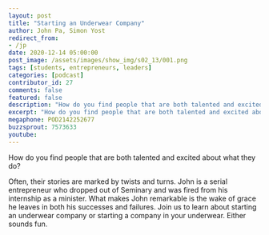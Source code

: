 ```yaml
---
layout: post
title: "Starting an Underwear Company"
author: John Pa, Simon Yost
redirect_from:
- /jp
date: 2020-12-14 05:00:00
post_image: /assets/images/show_img/s02_13/001.png
tags: [students, entrepreneurs, leaders]
categories: [podcast]
contributor_id: 27
comments: false
featured: false
description: "How do you find people that are both talented and excited about what they do?"
excerpt: "How do you find people that are both talented and excited about what they do?"
megaphone: POD2142252677
buzzsprout: 7573633
youtube: 
---
```


<p class="lead">How do you find people that are both talented and excited about what they do?</p>

<p>Often, their stories are marked by twists and turns. John is a serial entrepreneur who dropped out of Seminary and was fired from his internship as a minister. What makes John remarkable is the wake of grace he leaves in both his successes and failures. Join us to learn about starting an underwear company or starting a company in your underwear. Either sounds fun.</p>
